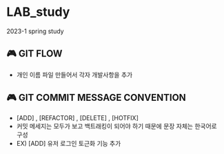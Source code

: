 # LAB_study
2023-1 spring study

## 🎮 GIT FLOW

   * 개인 이름 파일 만들어서 각자 개발사항을 추가 

## 🎮 GIT COMMIT MESSAGE CONVENTION
   * [ADD] , [REFACTOR] , [DELETE] , [HOTFIX]
   * 커밋 메세지는 모두가 보고 백트래킹이 되어야 하기 때문에 문장 자체는 한국어로 구성 
   * EX) [ADD] 유저 로그인 토근화 기능 추가
